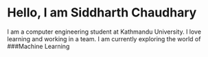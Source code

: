 # Hello, I am Siddharth Chaudhary
I am a computer engineering student at Kathmandu University.
I love learning and working in a team.
I am currently exploring the world of ###Machine Learning
